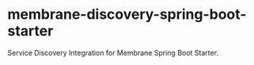 # membrane-discovery-spring-boot-starter
Service Discovery Integration for Membrane Spring Boot Starter.
